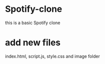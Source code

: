 # Spotify-clone
this is a basic Spotify clone
# add new files 
index.html, script.js, style.css and image folder
